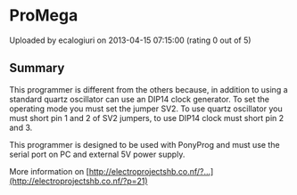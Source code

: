 # ProMega

Uploaded by ecalogiuri on 2013-04-15 07:15:00 (rating 0 out of 5)

## Summary

This programmer is different from the others because, in addition to using a standard quartz oscillator can use an DIP14 clock generator. To set the operating mode you must set the jumper SV2. To use quartz oscillator you must short pin 1 and 2 of SV2 jumpers, to use DIP14 clock must short pin 2 and 3.


This programmer is designed to be used with PonyProg and must use the serial port on PC and external 5V power supply.


More information on [http://electroprojectshb.co.nf/?...](http://electroprojectshb.co.nf/?p=21)
